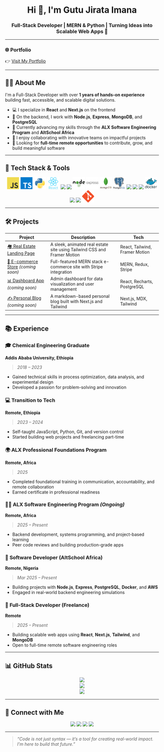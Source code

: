 <h1 align="center">Hi 👋, I'm Gutu Jirata Imana</h1>
<h3 align="center">Full-Stack Developer | MERN & Python | Turning Ideas into Scalable Web Apps 🚀</h3>

---

### 🌐 Portfolio
👉 [Visit My Portfolio](https://gutu-portfolio-2.vercel.app/)

---

## 👨‍💻 About Me

I'm a Full-Stack Developer with over **1 years of hands-on experience** building fast, accessible, and scalable digital solutions.

- 💻 I specialize in **React** and **Next.js** on the frontend
- 🧠 On the backend, I work with **Node.js**, **Express**, **MongoDB**, and **PostgreSQL**
- 🌱 Currently advancing my skills through the **ALX Software Engineering Program** and **AltSchool Africa**
- 🤝 I enjoy collaborating with innovative teams on impactful projects
- 🎯 Looking for **full-time remote opportunities** to contribute, grow, and build meaningful software

---

## 🧰 Tech Stack & Tools

<p align="center">
  <img src="https://raw.githubusercontent.com/devicons/devicon/master/icons/javascript/javascript-original.svg" width="40" />
  <img src="https://raw.githubusercontent.com/devicons/devicon/master/icons/typescript/typescript-original.svg" width="40" />
  <img src="https://raw.githubusercontent.com/devicons/devicon/master/icons/python/python-original.svg" width="40" />
  <img src="https://raw.githubusercontent.com/devicons/devicon/master/icons/react/react-original-wordmark.svg" width="40" />
  <img src="https://cdn.worldvectorlogo.com/logos/nextjs-2.svg" width="40" />
  <img src="https://reactnative.dev/img/header_logo.svg" width="40" />
  <img src="https://raw.githubusercontent.com/devicons/devicon/master/icons/nodejs/nodejs-original-wordmark.svg" width="40" />
  <img src="https://raw.githubusercontent.com/devicons/devicon/master/icons/express/express-original-wordmark.svg" width="40" />
  <img src="https://raw.githubusercontent.com/devicons/devicon/master/icons/mongodb/mongodb-original-wordmark.svg" width="40" />
  <img src="https://raw.githubusercontent.com/devicons/devicon/master/icons/postgresql/postgresql-original-wordmark.svg" width="40" />
  <img src="https://cdn.worldvectorlogo.com/logos/django.svg" width="40" />
  <img src="https://www.vectorlogo.zone/logos/pocoo_flask/pocoo_flask-icon.svg" width="40" />
  <img src="https://www.vectorlogo.zone/logos/tailwindcss/tailwindcss-icon.svg" width="40" />
  <img src="https://raw.githubusercontent.com/devicons/devicon/master/icons/docker/docker-original-wordmark.svg" width="40" />
  <img src="https://www.vectorlogo.zone/logos/firebase/firebase-icon.svg" width="40" />
  <img src="https://www.chartjs.org/media/logo-title.svg" width="40" />
  <img src="https://raw.githubusercontent.com/devicons/devicon/master/icons/git/git-original.svg" width="40" />
</p>

---

## 🛠️ Projects

| Project | Description | Tech |
|--------|-------------|------|
| [🏘️ Real Estate Landing Page](https://github.com/gutujir/real-state-tailwindcss) | A sleek, animated real estate site using Tailwind CSS and Framer Motion | React, Tailwind, Framer Motion |
| [🛒 E-commerce Store](#) *(coming soon)* | Full-featured MERN stack e-commerce site with Stripe integration | MERN, Redux, Stripe |
| [📊 Dashboard App](#) *(coming soon)* | Admin dashboard for data visualization and user management | React, Recharts, PostgreSQL |
| [✍️ Personal Blog](#) *(coming soon)* | A markdown-based personal blog built with Next.js and Tailwind | Next.js, MDX, Tailwind |

---

## 📚 Experience

### 🎓 **Chemical Engineering Graduate**  
**Addis Ababa University, Ethiopia**  
> *2018 – 2023*  
- Gained technical skills in process optimization, data analysis, and experimental design  
- Developed a passion for problem-solving and innovation

### 💻 **Transition to Tech**  
**Remote, Ethiopia**  
> *2023 – 2024*  
- Self-taught JavaScript, Python, Git, and version control  
- Started building web projects and freelancing part-time

### 🌍 **ALX Professional Foundations Program**  
**Remote, Africa**  
> *2025*  
- Completed foundational training in communication, accountability, and remote collaboration  
- Earned certificate in professional readiness

### 🧑‍💻 **ALX Software Engineering Program** *(Ongoing)*  
**Remote, Africa**  
> *2025 – Present*  
- Backend development, systems programming, and project-based learning  
- Peer code reviews and building production-grade apps

### 🚀 **Software Developer (AltSchool Africa)**  
**Remote, Nigeria**  
> *Mar 2025 – Present*  
- Building projects with **Node.js**, **Express**, **PostgreSQL**, **Docker**, and **AWS**  
- Engaged in real-world backend engineering simulations

### 🧩 **Full-Stack Developer (Freelance)**  
**Remote**  
> *2025 – Present*  
- Building scalable web apps using **React**, **Next.js**, **Tailwind**, and **MongoDB**  
- Open to full-time remote software engineering roles

---

## 📊 GitHub Stats

<p align="center">
  <img src="https://github-readme-stats.vercel.app/api?username=gutujir&show_icons=true&theme=radical" />
  <br />
  <img src="https://github-readme-streak-stats.herokuapp.com/?user=gutujir&theme=radical" />
  <br />
  <img src="https://github-readme-stats.vercel.app/api/top-langs/?username=gutujir&layout=compact&theme=radical" />
</p>

---

## 🔗 Connect with Me

<p align="center">
  <a href="https://portfolio-website-5udy.vercel.app/#contact"><img src="https://img.shields.io/badge/Portfolio-%23000000?style=for-the-badge&logo=vercel&logoColor=white" /></a>
  <a href="https://linkedin.com/in/gutu-jirata"><img src="https://img.shields.io/badge/LinkedIn-%230077B5?style=for-the-badge&logo=linkedin&logoColor=white" /></a>
  <a href="https://twitter.com/gutujirata64"><img src="https://img.shields.io/badge/Twitter-%231DA1F2?style=for-the-badge&logo=twitter&logoColor=white" /></a>
  <a href="https://instagram.com/gutujir"><img src="https://img.shields.io/badge/Instagram-%23E4405F?style=for-the-badge&logo=instagram&logoColor=white" /></a>
</p>

---

> *“Code is not just syntax — it’s a tool for creating real-world impact. I’m here to build that future.”*

